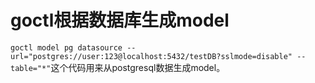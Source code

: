 # goctl根据数据库生成model


`goctl model pg datasource --url="postgres://user:123@localhost:5432/testDB?sslmode=disable" --table="*"`这个代码用来从postgresql数据生成model。